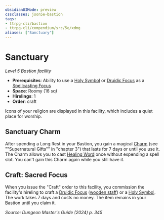 ```yaml
---
obsidianUIMode: preview
cssclasses: json5e-bastion
tags:
- ttrpg-cli/bastion
- ttrpg-cli/compendium/src/5e/xdmg
aliases: ["Sanctuary"]
---
```

# Sanctuary
*Level 5 Bastion facility*  

- **Prerequisites**: Ability to use a [Holy Symbol](Mechanics/items/holy-symbol-xphb.md) or [Druidic Focus](Mechanics/items/druidic-focus-xphb.md) as a [Spellcasting Focus](Mechanics/rules/variant-rules/spellcasting-focus-xphb.md)
- **Space**: Roomy (16 sq)
- **Hirelings**: 1
- **Order**: craft

Icons of your religion are displayed in this facility, which includes a quiet place for worship.

## Sanctuary Charm

After spending a Long Rest in your Bastion, you gain a magical [Charm](Mechanics/rewards/sanctuary-charm-xdmg.md) (see ""Supernatural Gifts"" in "chapter 3") that lasts for 7 days or until you use it. The Charm allows you to cast [Healing Word](Mechanics/spells/healing-word-xphb.md) once without expending a spell slot. You can't gain this Charm again while you still have it.

## Craft: Sacred Focus

When you issue the "Craft" order to this facility, you commission the facility's hireling to craft a [Druidic Focus](Mechanics/items/druidic-focus-xphb.md) ([wooden staff](Mechanics/items/wooden-staff-xphb.md)) or a [Holy Symbol](Mechanics/items/holy-symbol-xphb.md). The work takes 7 days and costs no money. The item remains in your Bastion until you claim it.

*Source: Dungeon Master's Guide (2024) p. 345*